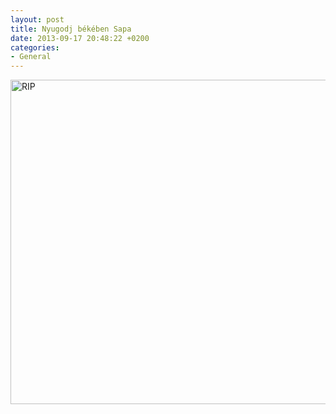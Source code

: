 ```yaml
---
layout: post
title: Nyugodj békében Sapa
date: 2013-09-17 20:48:22 +0200
categories:
- General
---
```

<p><a href="http://www.rusiczki.net/wp-content/uploads/2013/10/Untitled.png"><img class="alignnone size-medium wp-image-4552" alt="RIP" src="http://www.rusiczki.net/wp-content/uploads/2013/10/Untitled-693x519.png" width="693" height="519" /></a></p>

